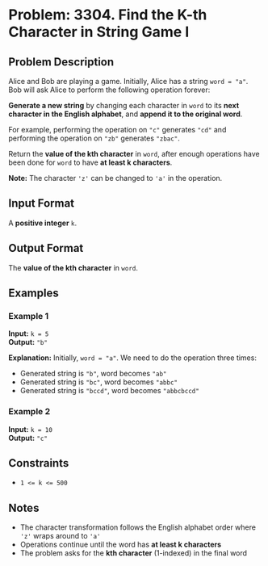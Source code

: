 # Problem: 3304. Find the K-th Character in String Game I

## Problem Description
Alice and Bob are playing a game. Initially, Alice has a string `word = "a"`. Bob will ask Alice to perform the following operation forever:

**Generate a new string** by changing each character in `word` to its **next character in the English alphabet**, and **append it to the original word**.

For example, performing the operation on `"c"` generates `"cd"` and performing the operation on `"zb"` generates `"zbac"`.

Return the **value of the kth character** in `word`, after enough operations have been done for `word` to have **at least k characters**.

**Note:** The character `'z'` can be changed to `'a'` in the operation.

## Input Format
A **positive integer** `k`.

## Output Format
The **value of the kth character** in `word`.

## Examples

### Example 1
**Input:** `k = 5`<br/>
**Output:** `"b"`<br/>

**Explanation:**
Initially, `word = "a"`. We need to do the operation three times:
- Generated string is `"b"`, word becomes `"ab"`
- Generated string is `"bc"`, word becomes `"abbc"`
- Generated string is `"bccd"`, word becomes `"abbcbccd"`

### Example 2
**Input:** `k = 10`<br/>
**Output:** `"c"`<br/>

## Constraints
- `1 <= k <= 500`

## Notes
- The character transformation follows the English alphabet order where `'z'` wraps around to `'a'`
- Operations continue until the word has **at least k characters**
- The problem asks for the **kth character** (1-indexed) in the final word


